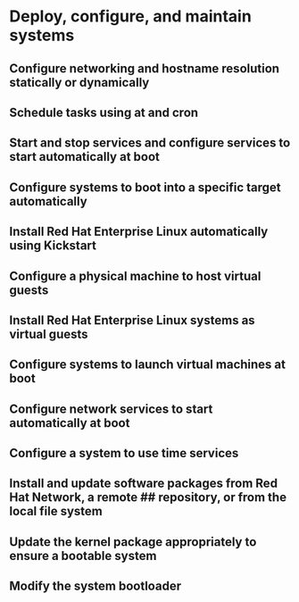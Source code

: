 # Deploy, configure, and maintain systems

## Configure networking and hostname resolution statically or dynamically

## Schedule tasks using at and cron

## Start and stop services and configure services to start automatically at boot

## Configure systems to boot into a specific target automatically

## Install Red Hat Enterprise Linux automatically using Kickstart

## Configure a physical machine to host virtual guests

## Install Red Hat Enterprise Linux systems as virtual guests

## Configure systems to launch virtual machines at boot

## Configure network services to start automatically at boot

## Configure a system to use time services

## Install and update software packages from Red Hat Network, a remote ## repository, or from the local file system

## Update the kernel package appropriately to ensure a bootable system

## Modify the system bootloader
